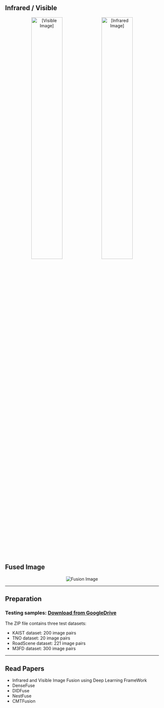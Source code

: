 ## Infrared / Visible
<p align="center">
  <img src="https://github.com/user-attachments/assets/388c1ac2-b7b6-4b32-8bce-b502254f3ac5" alt="[Visible Image]" width="45%">
  <img src="https://github.com/user-attachments/assets/f4e298f3-e476-4993-b7f3-11a741fc5b03" alt="[Infrared Image]" width="45%">
</p>

## Fused Image
<p align="center">
  <img src="https://github.com/user-attachments/assets/5dff023d-f420-4b4d-b7e3-6195ad972ee8" alt="Fusion Image">
</p>

---

## Preparation
### Testing samples: [Download from GoogleDrive](https://drive.google.com/drive/folders/1OPXJ3LjO7h49OoYZ7I0neuxYLjGO8A_-)
The ZIP file contains three test datasets:
- KAIST dataset: 200 image pairs
- TNO dataset: 20 image pairs
- RoadScene dataset: 221 image pairs
- M3FD dataset: 300 image pairs

---

## Read Papers
- Infrared and Visible Image Fusion using Deep Learning FrameWork
- DenseFuse
- DIDFuse
- NestFuse
- CMTFusion
